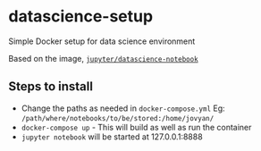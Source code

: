 # datascience-setup
Simple Docker setup for data science environment

Based on the image, [`jupyter/datascience-notebook`](https://hub.docker.com/r/jupyter/datascience-notebook)

## Steps to install
- Change the paths as needed in `docker-compose.yml`  Eg: `/path/where/notebooks/to/be/stored:/home/jovyan/`
- `docker-compose up` - This will build as well as run the container
- `jupyter notebook` will be started at 127.0.0.1:8888
        
